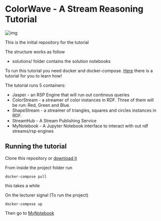 # ColorWave - A Stream Reasoning Tutorial

![img](https://media.realitatea.net/multimedia/image/201707/full/colors_64168900.jpg)

This is the initial repository for the tutorial

The structure works as follow

- solutions/ folder contains the solution notebooks


To run this tutorial you need docker and docker-compose. [Here](https://docs.docker.com/get-started/) there is a tutorial for you to learn how!


The tutorial runs 5 containers:

- Jasper - an RSP Engine that will run out continous queries
- ColorStream - a streamer of color instances in RDF. Three of them will be run: Red, Green and Blue.
- ShapeStream - a streamer of triangles, squares and circles instances in RDF. 
- StreamHub - A Stream Publishing Service
- MyNotebook - A Jupyter Notebook interface to interact with out rdf streams/rsp engines



## Running the tutorial

Clone this repository or [download it](https://github.com/riccardotommasini/colorwave/archive/master.zip)

From inside the project folder run 

```docker-compose pull```

this takes a while

On the lecturer signal (To run the project)

```docker-compose up```

Then go to [MyNotebook](http://localhost:8080)
